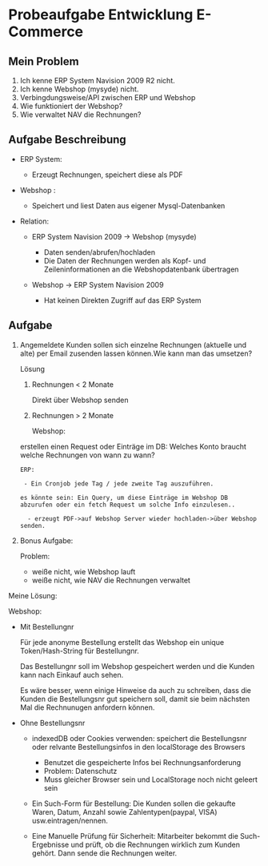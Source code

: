 # Probeaufgabe Entwicklung E-Commerce

## Mein Problem

1. Ich kenne ERP System Navision 2009 R2 nicht.
2. Ich kenne Webshop (mysyde) nicht.
3. Verbingdungsweise/API zwischen ERP und Webshop
4. Wie funktioniert der Webshop?
5. Wie verwaltet NAV die Rechnungen?

## Aufgabe Beschreibung

- ERP System:
  - Erzeugt Rechnungen, speichert diese als PDF
- Webshop :
  - Speichert und liest Daten aus eigener Mysql-Datenbanken
  
- Relation:

  - ERP System Navision 2009 -> Webshop (mysyde)
    - Daten senden/abrufen/hochladen
    - Die Daten der Rechnungen werden als Kopf- und Zeileninformationen an die Webshopdatenbank übertragen

  - Webshop -> ERP System Navision 2009
    - Hat keinen Direkten Zugriff auf das ERP System
  
## Aufgabe

1. Angemeldete Kunden sollen sich einzelne Rechnungen (aktuelle und alte) per Email zusenden lassen können.Wie kann man das umsetzen?

    Lösung

    1. Rechnungen < 2 Monate

        Direkt über Webshop senden

    2. Rechnungen > 2 Monate

       Webshop:

     erstellen einen Request oder Einträge im DB: Welches Konto braucht welche Rechnungen von wann zu wann?

       ERP:

        - Ein Cronjob jede Tag / jede zweite Tag auszuführen.

       es könnte sein: Ein Query, um diese Einträge im Webshop DB abzurufen oder ein fetch Request um solche Info einzulesen..

         - erzeugt PDF->auf Webshop Server wieder hochladen->über Webshop senden.

2. Bonus Aufgabe:

    Problem:
    - weiße nicht, wie Webshop lauft
    - weiße nicht, wie NAV die Rechnungen verwaltet

  Meine Lösung:

  Webshop:

- Mit Bestellungnr

    Für jede anonyme Bestellung erstellt das Webshop ein unique Token/Hash-String für Bestellungnr.

    Das Bestellungnr soll im Webshop gespeichert werden und die Kunden kann nach Einkauf auch sehen.

    Es wäre besser, wenn einige Hinweise da auch zu schreiben, dass die Kunden die Bestellungsnr gut speichern soll, damit sie beim nächsten Mal die Rechnunugen anfordern können.

- Ohne Bestellungsnr

  - indexedDB oder Cookies verwenden: speichert die Bestellungsnr oder relvante Bestellungsinfos in den localStorage des Browsers
    - Benutzet die gespeicherte Infos bei Rechnungsanforderung
    - Problem: Datenschutz
    - Muss gleicher Browser sein und LocalStorage noch nicht geleert
sein

  - Ein Such-Form für Bestellung: Die Kunden sollen die gekaufte Waren, Datum, Anzahl sowie Zahlentypen(paypal, VISA) usw.eintragen/nennen.
  - Eine Manuelle Prüfung für Sicherheit: Mitarbeiter bekommt die Such-Ergebnisse und prüft, ob die Rechnungen wirklich zum Kunden gehört. Dann sende die Rechnungen weiter.
